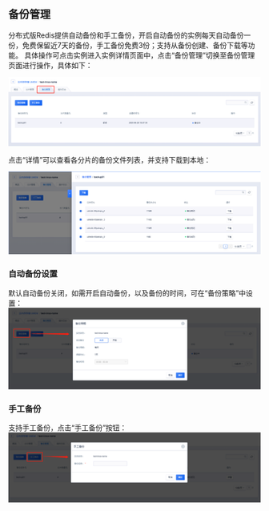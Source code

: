## 备份管理

分布式版Redis提供自动备份和手工备份，开启自动备份的实例每天自动备份一份，免费保留近7天的备份，手工备份免费3份；支持从备份创建、备份下载等功能。 具体操作可点击实例进入实例详情页面中，点击“备份管理”切换至备份管理页面进行操作，具体如下：

![image](/images/udredis202006007.png)

点击“详情”可以查看各分片的备份文件列表，并支持下载到本地：

![image](/images/udredis202006010.png)

### 自动备份设置

默认自动备份关闭，如需开启自动备份，以及备份的时间，可在“备份策略”中设置：
![image](/images/udredis202006008.png)



### 手工备份

支持手工备份，点击“手工备份”按钮：
![image](/images/udredis202006009.png)


